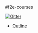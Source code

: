 #f2e-courses

[![Gitter](https://badges.gitter.im/Join%20Chat.svg)](https://gitter.im/othree/f2e-courses?utm_source=badge&utm_medium=badge&utm_campaign=pr-badge&utm_content=badge)

* [Outline](https://workflowy.com/s/AncM4N6ybK)
